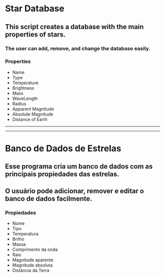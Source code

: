 # Star Database

## This script creates a database with the main properties of stars.

### The user can add, remove, and change the database easily.

### **Properties**
+ Name
+ Type
+ Temperature
+ Brightness
+ Mass
+ WaveLength
+ Radius 
+ Apparent Magnitude
+ Absolute Magnitude
+ Distance of Earth

---
---

# Banco de Dados de Estrelas

## Esse programa cria um banco de dados com as principais propiedades das estrelas.

## O usuário pode adicionar, remover e editar o banco de dados facilmente.

### **Propiedades**
+ Nome
+ Tipo
+ Temperatura
+ Brilho
+ Massa
+ Comprimento da onda
+ Raio
+ Magnitude aparente
+ Magnitude absoluta
+ Distância da Terra

